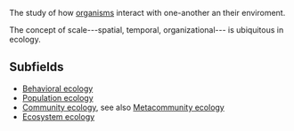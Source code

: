 The study of how [organisms](./organism.md) interact with one-another an their enviroment.

The concept of scale---spatial, temporal, organizational--- is ubiquitous in ecology. 

## Subfields

- [Behavioral ecology](./behavioral_ecology.md)
- [Population ecology](./population_ecology.md)
- [Community ecology](./community_ecology.md), see also [Metacommunity ecology](./metacommunity_ecology.md)
- [Ecosystem ecology](./ecosystem_ecology.md)